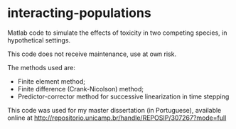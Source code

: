 # interacting-populations
Matlab code to simulate the effects of toxicity in two competing species, in hypothetical settings.

This code does not receive maintenance, use at own risk.

The methods used are:
- Finite element method;
- Finite difference (Crank-Nicolson) method;
- Predictor-corrector method for successive linearization in time stepping

This code was used for my master dissertation (in Portuguese), available online at http://repositorio.unicamp.br/handle/REPOSIP/307267?mode=full 
